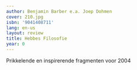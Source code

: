 ```yaml
---
author: Benjamin Barber e.a. Joep Dohmen
cover: 210.jpg
isbn: '9041408711'
lang: en-us
layout: review
title: Hebbes Filosofie
year: 0
---
```

Prikkelende en inspirerende fragmenten voor 2004
